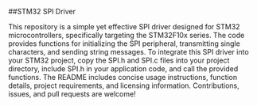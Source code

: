 ##STM32 SPI Driver

This repository is a simple yet effective SPI driver designed for STM32 microcontrollers, specifically targeting the STM32F10x series. The code provides functions for initializing the SPI peripheral, transmitting single characters, and sending string messages. To integrate this SPI driver into your STM32 project, copy the SPI.h and SPI.c files into your project directory, include SPI.h in your application code, and call the provided functions. The README includes concise usage instructions, function details, project requirements, and licensing information. Contributions, issues, and pull requests are welcome!
